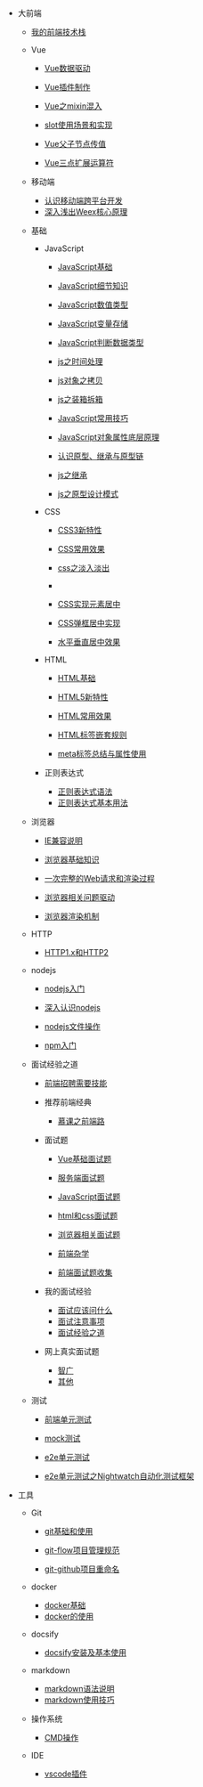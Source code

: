 * 大前端

	- [我的前端技术栈](知识笔记/大前端/前端技术栈.md)

	* Vue

		- [Vue数据驱动](知识笔记/大前端/Vue/Vue数据驱动.md)

		- [Vue插件制作](知识笔记/大前端/Vue/Vue高级应用/Vue插件制作.md)
		- [Vue之mixin混入](知识笔记/大前端/Vue/Vue高级应用/mixin混入.md)
		- [slot使用场景和实现](知识笔记/大前端/Vue/Vue高级应用/slot使用.md)

		- [Vue父子节点传值](知识笔记/大前端/Vue/Vue基础/Vue父子节点传值.md)

		- [Vue三点扩展运算符](知识笔记/大前端/Vue/Vue散点知识/Vue三点扩展运算符.md)

	* 移动端

		- [认识移动端跨平台开发](知识笔记/大前端/移动端/认识移动端跨平台开发.md)
		- [深入浅出Weex核心原理](知识笔记/大前端/移动端/Weex/深入浅出Weex核心原理.md)

	* 基础

		* JavaScript

			- [JavaScript基础](知识笔记/大前端/基础/JavaScript/JavaScript基础/JavaScript基础.md)
			- [JavaScript细节知识](知识笔记/大前端/基础/JavaScript/JavaScript基础/JavaScript细节知识.md)
			- [JavaScript数值类型](知识笔记/大前端/基础/JavaScript/JavaScript基础/JavaScript数值类型.md)
			- [JavaScript变量存储](知识笔记/大前端/基础/JavaScript/JavaScript基础/JavaScript变量存储.md)
			- [JavaScript判断数据类型](知识笔记/大前端/基础/JavaScript/JavaScript基础/JavaScript判断数据类型.md)
			- [js之时间处理](知识笔记/大前端/基础/JavaScript/JavaScript基础/js之时间处理.md)
			
			- [js对象之拷贝](知识笔记/大前端/基础/JavaScript/JavaScript深入学习/js对象之拷贝.md)
			- [js之装箱拆箱](知识笔记/大前端/基础/JavaScript/JavaScript深入学习/js之装箱拆箱.md)
			- [JavaScript常用技巧](知识笔记/大前端/基础/JavaScript/JavaScript深入学习/JavaScript常用技巧.md)
			- [JavaScript对象属性底层原理](知识笔记/大前端/基础/JavaScript/JavaScript深入学习/JavaScript对象属性底层原理.md)

			- [认识原型、继承与原型链](知识笔记/大前端/基础/JavaScript/js原型与原型链/认识原型、继承与原型链.md)
			- [js之继承](知识笔记/大前端/基础/JavaScript/js原型与原型链/js之继承.md)

			- [js之原型设计模式](知识笔记/大前端/基础/JavaScript/设计模式/原型设计模式.md)

		* CSS

			- [CSS3新特性](知识笔记/大前端/基础/HTML+CSS/CSS/CSS3/CSS3新特性.md)
			- [CSS常用效果](知识笔记/大前端/基础/HTML+CSS/CSS/CSS常用效果.md)

			- [css之淡入淡出](知识笔记/大前端/基础/HTML+CSS/CSS/特效/css之淡入淡出.md)
			- 
			- [CSS实现元素居中](知识笔记/大前端/基础/HTML+CSS/CSS/布局/居中效果/CSS实现元素居中.md)
			- [CSS弹框居中实现](知识笔记/大前端/基础/HTML+CSS/CSS/布局/居中效果/CSS弹框居中实现.md)
			- [水平垂直居中效果](知识笔记/大前端/基础/HTML+CSS/CSS/布局/居中效果/水平垂直居中效果.md)

		* HTML

			- [HTML基础](知识笔记/大前端/基础/HTML+CSS/HTML/HTML基础.md)
			- [HTML5新特性](知识笔记/大前端/基础/HTML+CSS/HTML/HTML5新特性.md)
			- [HTML常用效果](知识笔记/大前端/基础/HTML+CSS/HTML/HTML常用效果.md)
			- [HTML标签嵌套规则](知识笔记/大前端/基础/HTML+CSS/HTML/HTML标签嵌套规则.md)

			- [meta标签总结与属性使用](知识笔记/大前端/基础/HTML+CSS/HTML/meta标签总结与属性使用.md)

		* 正则表达式

			- [正则表达式语法](知识笔记/大前端/基础/正则表达式/正则表达式语法.md)
			- [正则表达式基本用法](知识笔记/大前端/基础/正则表达式/正则表达式基本用法.md)

	* 浏览器

		- [IE兼容说明](知识笔记/大前端/浏览器/IE兼容.md)
		- [浏览器基础知识](知识笔记/大前端/浏览器/浏览器基础知识.md)
		- [一次完整的Web请求和渲染过程](知识笔记/大前端/浏览器/一次完整的Web请求和渲染过程.md)
		- [浏览器相关问题驱动](知识笔记/大前端/浏览器/问题驱动.md)

		- [浏览器渲染机制](知识笔记/大前端/浏览器/浏览器渲染机制.md)

	* HTTP

		- [HTTP1.x和HTTP2](知识笔记/大前端/HTTP/HTTP1.x和HTTP2.md)

	* nodejs

		* [nodejs入门](知识笔记/后端/nodejs/nodejs开发/nodejs入门.md)
		* [深入认识nodejs](知识笔记/后端/nodejs/nodejs开发/深入认识nodejs.md)
		* [nodejs文件操作](知识笔记/后端/nodejs/nodejs开发/nodejs文件操作.md)
		
		* [npm入门](知识笔记/后端/nodejs/npm入门.md)

	* 面试经验之道

		- [前端招聘需要技能](知识笔记/大前端/面试/前端招聘需要技能.md)
		
		* 推荐前端经典

			- [慕课之前端路](知识笔记/大前端/面试/推荐前端经典/慕课推荐.md)

		* 面试题

			- [Vue基础面试题](知识笔记/大前端/面试/基础面试题/Vue基础面试题.md)
			- [服务端面试题](知识笔记/大前端/面试/基础面试题/服务端面试题.md)

			- [JavaScript面试题](知识笔记/大前端/面试/基础面试题/JavaScript面试题.md)
			- [html和css面试题](知识笔记/大前端/面试/基础面试题/html和css面试题.md)
			- [浏览器相关面试题](知识笔记/大前端/面试/基础面试题/浏览器相关面试题.md)

			- [前端杂学](知识笔记/大前端/面试/基础面试题/前端杂学.md)
			- [前端面试题收集](知识笔记/大前端/面试/网上真实面试题/前端面试题收集.md)

		* 我的面试经验

			- [面试应该问什么](知识笔记/大前端/面试/面试应该问什么.md)
			- [面试注意事项](知识笔记/大前端/面试/面试注意事项.md)
			- [面试经验之道](知识笔记/大前端/面试/面试经验之道.md)

		* 网上真实面试题

			- [智广](知识笔记/大前端/面试/网上真实面试题/智广.md)
			- [其他](知识笔记/大前端/面试/网上真实面试题/其他.md)

	* 测试

		- [前端单元测试](知识笔记/大前端/测试/前端单元测试.md)

		- [mock测试](知识笔记/大前端/测试/mock/mock测试.md)

		- [e2e单元测试](知识笔记/大前端/测试/e2e单元测试/e2e单元测试.md)
		- [e2e单元测试之Nightwatch自动化测试框架](知识笔记/大前端/测试/e2e单元测试/e2e单元测试之Nightwatch自动化测试框架.md)
	
* 工具

	* Git

		- [git基础和使用](知识笔记/工具/版本控制/Git/git基础和使用.md)
		- [git-flow项目管理规范](知识笔记/工具/版本控制/Git/git-flow项目管理规范.md)
		
		- [git-github项目重命名](知识笔记/工具/版本控制/github项目重命名.md)

	* docker

		- [docker基础](知识笔记/工具/虚拟机/docker/docker基础.md)
		- [docker的使用](知识笔记/工具/虚拟机/docker/docker的使用.md)

	* docsify

		- [docsify安装及基本使用](知识笔记/工具/docsify/docsify安装及基本使用.md)
		
	* markdown

		- [markdown语法说明](知识笔记/工具/markdown/markdown语法说明.md)
		- [markdown使用技巧](知识笔记/工具/markdown/markdown使用技巧.md)
		
	* 操作系统

		- [CMD操作](知识笔记/工具/操作系统/CMD操作.md)
		
	* IDE

		- [vscode插件](知识笔记/工具/IDE/VSCode/vscode插件.md)
